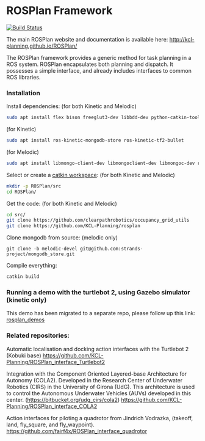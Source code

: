 ROSPlan Framework
=================
[![Build Status](https://travis-ci.com/KCL-Planning/ROSPlan.svg?branch=master)](https://travis-ci.com/KCL-Planning/ROSPlan)

The main ROSPlan website and documentation is available here:
http://kcl-planning.github.io/ROSPlan/

The ROSPlan framework provides a generic method for task planning in a ROS system. ROSPlan encapsulates both planning and dispatch. It possesses a simple interface, and already includes interfaces to common ROS libraries.

### Installation

Install dependencies:
(for both Kinetic and Melodic)
```sh
sudo apt install flex bison freeglut3-dev libbdd-dev python-catkin-tools
```
(for Kinetic)
```sh
sudo apt install ros-kinetic-mongodb-store ros-kinetic-tf2-bullet
```
(for Melodic)
```sh
sudo apt install libmongo-client-dev libmongoclient-dev libmongoc-dev ros-melodic-mongodb-store ros-melodic-mongodb-store-msgs ros-melodic-tf2-bullet
```
Select or create a [catkin workspace](http://wiki.ros.org/catkin/Tutorials/create_a_workspace):
(for both Kinetic and Melodic)
```sh
mkdir -p ROSPlan/src
cd ROSPlan/
```
Get the code:
(for both Kinetic and Melodic)
```sh
cd src/
git clone https://github.com/clearpathrobotics/occupancy_grid_utils
git clone https://github.com/KCL-Planning/rosplan
```
Clone mongodb from source:
(melodic only)
```
git clone -b melodic-devel git@github.com:strands-project/mongodb_store.git 
```

Compile everything:
```sh
catkin build
```

### Running a demo with the turtlebot 2, using Gazebo simulator (kinetic only)

This demo has been migrated to a separate repo, please follow up this link: [rosplan_demos](https://github.com/KCL-Planning/rosplan_demos)

### Related repositories:

Automatic localisation and docking action interfaces with the Turtlebot 2 (Kobuki base) 
https://github.com/KCL-Planning/ROSPlan_interface_Turtlebot2

Integration with the Component Oriented Layered-base Architecture for Autonomy (COLA2). Developed in the Research Center of Underwater Robotics (CIRS) in the University of Girona (UdG). This architecture is used to control the Autonomous Underwater Vehicles (AUVs) developed in this center. (https://bitbucket.org/udg_cirs/cola2)
https://github.com/KCL-Planning/ROSPlan_interface_COLA2

Action interfaces for piloting a quadrotor from Jindrich Vodrazka, (takeoff, land, fly_square, and fly_waypoint).
https://github.com/fairf4x/ROSPlan_interface_quadrotor
